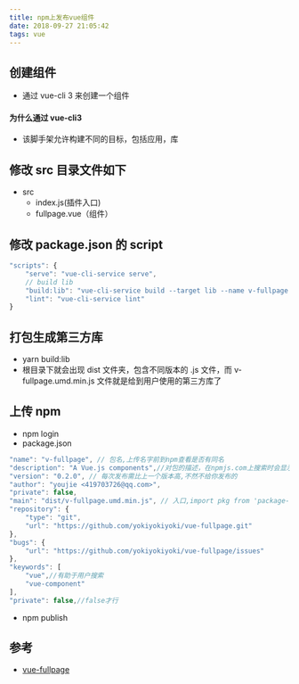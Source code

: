 ```yaml
---
title: npm上发布vue组件
date: 2018-09-27 21:05:42
tags: vue
---
```


## 创建组件

- 通过 vue-cli 3 来创建一个组件

#### 为什么通过 vue-cli3

- 该脚手架允许构建不同的目标，包括应用，库

## 修改 src 目录文件如下

- src
  - index.js(插件入口)
  - fullpage.vue（组件）

## 修改 package.json 的 script

```javascript
"scripts": {
    "serve": "vue-cli-service serve",
    // build lib
    "build:lib": "vue-cli-service build --target lib --name v-fullpage ./src/index.js",
    "lint": "vue-cli-service lint"
}
```

## 打包生成第三方库

- yarn build:lib
- 根目录下就会出现 dist 文件夹，包含不同版本的 .js 文件，而 v-fullpage.umd.min.js 文件就是给到用户使用的第三方库了

## 上传 npm

- npm login
- package.json

```javascript
"name": "v-fullpage", // 包名,上传名字前到npm查看是否有同名
"description": "A Vue.js components",//对包的描述，在npmjs.com上搜索时会显示，有助于用户在搜索时进行筛选
"version": "0.2.0", // 每次发布需比上一个版本高,不然不给你发布的
"author": "youjie <419703726@qq.com>",
"private": false,
"main": "dist/v-fullpage.umd.min.js", // 入口,import pkg from 'package-name'时，其实导入的就是main定义的文件，它可以是CommonJs格式的, 也可以是umd格式。需要注意的是，当你把一个包发布到npm上时，它同时也可以在unpkg上获取到。也就是说，你的代码既可能在NodeJs环境也可能浏览器环境执行。为此你需要用umd格式打包，并且在package.json定义unpkg字段，一般而言此时它的命名为name.min.js
"repository": {
    "type": "git",
    "url": "https://github.com/yokiyokiyoki/vue-fullpage.git"
},
"bugs": {
    "url": "https://github.com/yokiyokiyoki/vue-fullpage/issues"
},
"keywords": [
    "vue",//有助于用户搜索
    "vue-component"
],
"private": false,//false才行
```

- npm publish

## 参考

- [vue-fullpage](https://github.com/yokiyokiyoki/vue-fullpage)
